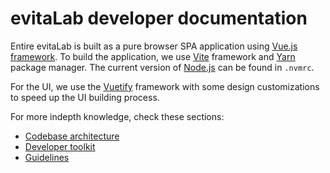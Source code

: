 # evitaLab developer documentation

Entire evitaLab is built as a pure browser SPA application using [Vue.js framework](https://vuejs.org/). To build the application,
we use [Vite](https://vitejs.dev/) framework and [Yarn](https://yarnpkg.com/) package manager. The current version of 
[Node.js](https://nodejs.org/en) can be found in `.nvmrc`.

For the UI, we use the [Vuetify](https://vuetifyjs.com/en/) framework with some design customizations to speed up the UI
building process.

For more indepth knowledge, check these sections:

- [Codebase architecture](architecture.md)
- [Developer toolkit](toolkit.md)
- [Guidelines](guidelines.md)
